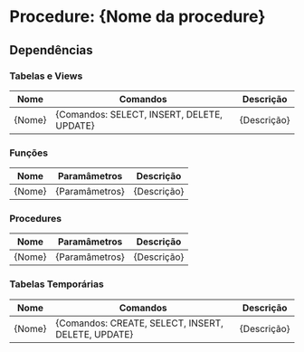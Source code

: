 # Procedure: {Nome da procedure}

## Dependências

### Tabelas e Views

| Nome | Comandos | Descrição |
| -------------- | -------- | --------- |
| {Nome} | {Comandos: SELECT, INSERT, DELETE, UPDATE} | {Descrição} |

### Funções

| Nome | Paramâmetros | Descrição |
| -------------- | -------- | --------- |
| {Nome} | {Paramâmetros} | {Descrição} |

### Procedures

| Nome | Paramâmetros | Descrição |
| -------------- | -------- | --------- |
| {Nome} | {Paramâmetros} | {Descrição} |

### Tabelas Temporárias

| Nome | Comandos | Descrição |
| -------------- | -------- | --------- |
| {Nome} | {Comandos: CREATE, SELECT, INSERT, DELETE, UPDATE} | {Descrição} |
